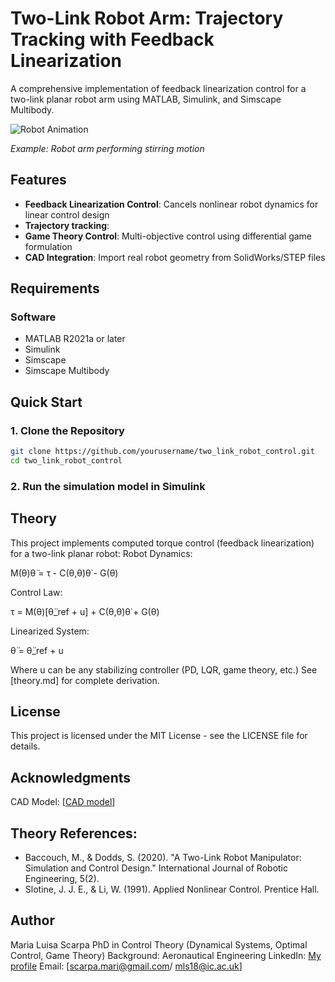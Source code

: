 # Two-Link Robot Arm: Trajectory Tracking with Feedback Linearization


A comprehensive implementation of feedback linearization control for a two-link planar robot arm using MATLAB, Simulink, and Simscape Multibody. 

![Robot Animation](demo/two_link_demo)

*Example: Robot arm performing stirring motion*

## Features

- **Feedback Linearization Control**: Cancels nonlinear robot dynamics for linear control design
- **Trajectory tracking**: 
- **Game Theory Control**: Multi-objective control using differential game formulation
- **CAD Integration**: Import real robot geometry from SolidWorks/STEP files


##  Requirements

### Software
- MATLAB R2021a or later
- Simulink
- Simscape
- Simscape Multibody


## Quick Start

### 1. Clone the Repository
```bash
git clone https://github.com/yourusername/two_link_robot_control.git
cd two_link_robot_control
```
### 2. Run the simulation model in Simulink

## Theory

This project implements computed torque control (feedback linearization) for a two-link planar robot:
Robot Dynamics:

M(θ)θ̈ = τ - C(θ,θ̇)θ̇ - G(θ)

Control Law:


τ = M(θ)[θ̈_ref + u] + C(θ,θ̇)θ̇ + G(θ)

Linearized System:

θ̈ = θ̈_ref + u

Where u can be any stabilizing controller (PD, LQR, game theory, etc.) See [theory.md] for complete derivation.

## License
This project is licensed under the MIT License - see the LICENSE file for details.


## Acknowledgments

CAD Model: [[CAD model](https://grabcad.com/library/two-link-robot-1)]


## Theory References:

- Baccouch, M., & Dodds, S. (2020). "A Two-Link Robot Manipulator: Simulation and Control Design." International Journal of Robotic Engineering, 5(2).
- Slotine, J. J. E., & Li, W. (1991). Applied Nonlinear Control. Prentice Hall.


## Author

Maria Luisa Scarpa
PhD in Control Theory (Dynamical Systems, Optimal Control, Game Theory)
Background: Aeronautical Engineering
LinkedIn: [My profile](https://www.linkedin.com/in/maria-luisa-scarpa-2000/)
Email: [scarpa.mari@gmail.com/ mls18@ic.ac.uk]
